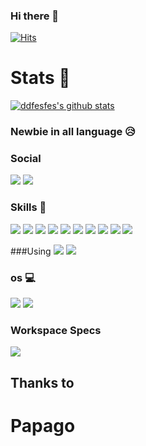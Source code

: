### Hi there 👋
[![Hits](https://hits.seeyoufarm.com/api/count/incr/badge.svg?url=https%3A%2F%2Fgithub.com%2Fddfesfes%2F&count_bg=%2379C83D&title_bg=%23555555&icon=&icon_color=%23E7E7E7&title=Hit!&edge_flat=false)](https://hits.seeyoufarm.com)

# Stats 🥶
[![ddfesfes's github stats](https://github-readme-stats.vercel.app/api?username=ddfesfes)](https://github.com/ddfesfes/github-readme-stats)

### Newbie in all language 😥

### Social 
<img src="https://img.shields.io/badge/GitHub-100000?style=for-the-badge&logo=github&logoColor=white" />   <img src="https://img.shields.io/badge/Discord-7289DA?style=for-the-badge&logo=discord&logoColor=white" />

### Skills 🚀
<img src="https://img.shields.io/badge/Python-3776AB?style=for-the-badge&logo=python&logoColor=white" />   <img src="https://img.shields.io/badge/JavaScript-F7DF1E?style=for-the-badge&logo=javascript&logoColor=black" />   <img src="https://img.shields.io/badge/C-00599C?style=for-the-badge&logo=c&logoColor=white" />   <img src="https://img.shields.io/badge/C%2B%2B-00599C?style=for-the-badge&logo=c%2B%2B&logoColor=white" />   <img src="https://img.shields.io/badge/Java-ED8B00?style=for-the-badge&logo=java&logoColor=white" />   <img src="https://img.shields.io/badge/PHP-777BB4?style=for-the-badge&logo=php&logoColor=white" />   <img src="https://img.shields.io/badge/Lua-2C2D72?style=for-the-badge&logo=lua&logoColor=white" />   <img src="https://img.shields.io/badge/Shell_Script-121011?style=for-the-badge&logo=gnu-bash&logoColor=white" />   <img src="https://img.shields.io/badge/Git-F05032?style=for-the-badge&logo=git&logoColor=white" />   <img src="https://img.shields.io/badge/MySQL-00000F?style=for-the-badge&logo=mysql&logoColor=white" />

###Using
<img src="https://img.shields.io/badge/Visual_Studio_Code-0078D4?style=for-the-badge&logo=visual%20studio%20code&logoColor=white" />   <img src="https://img.shields.io/badge/Visual_Studio_2019-5C2D91?style=for-the-badge&logo=visual%20studio&logoColor=white" />

### os 💻
<img src="https://img.shields.io/badge/Android-3DDC84?style=for-the-badge&logo=android&logoColor=white" />   <img src="https://img.shields.io/badge/Windows-0078D6?style=for-the-badge&logo=windows&logoColor=white" />

### Workspace Specs
<img src="https://img.shields.io/badge/NVIDIA-RTX3070-76B900?style=for-the-badge&logo=nvidia&logoColor=white" />

## Thanks to
# Papago
